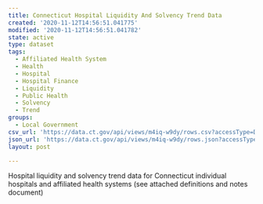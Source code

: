 ```yaml
---
title: Connecticut Hospital Liquidity And Solvency Trend Data
created: '2020-11-12T14:56:51.041775'
modified: '2020-11-12T14:56:51.041782'
state: active
type: dataset
tags:
  - Affiliated Health System
  - Health
  - Hospital
  - Hospital Finance
  - Liquidity
  - Public Health
  - Solvency
  - Trend
groups:
  - Local Government
csv_url: 'https://data.ct.gov/api/views/m4iq-w9dy/rows.csv?accessType=DOWNLOAD'
json_url: 'https://data.ct.gov/api/views/m4iq-w9dy/rows.json?accessType=DOWNLOAD'
layout: post

---
```

Hospital liquidity and solvency trend data for Connecticut individual hospitals and affiliated health systems (see attached definitions and notes document)
